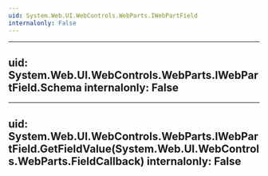 ```yaml
---
uid: System.Web.UI.WebControls.WebParts.IWebPartField
internalonly: False
---
```


---
uid: System.Web.UI.WebControls.WebParts.IWebPartField.Schema
internalonly: False
---

---
uid: System.Web.UI.WebControls.WebParts.IWebPartField.GetFieldValue(System.Web.UI.WebControls.WebParts.FieldCallback)
internalonly: False
---
